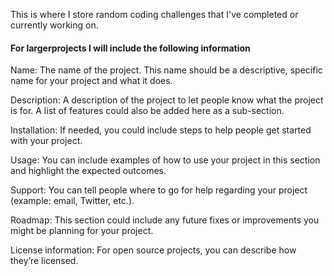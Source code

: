 This is where I store random coding challenges that I've completed or currently working on.

#### For largerprojects I will include the following information ####
Name: The name of the project. This name should be a descriptive, specific name for your project and what it does.

Description: A description of the project to let people know what the project is for. A list of features could also be added here as a sub-section.

Installation: If needed, you could include steps to help people get started with your project.

Usage: You can include examples of how to use your project in this section and highlight the expected outcomes.

Support: You can tell people where to go for help regarding your project (example: email, Twitter, etc.).

Roadmap: This section could include any future fixes or improvements you might be planning for your project.

License information: For open source projects, you can describe how they’re licensed.
